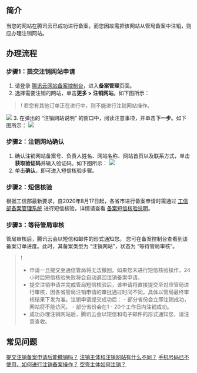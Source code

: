 
## 简介
当您的网站在腾讯云已成功进行备案，而您因故需把该网站从管局备案中注销，则应办理注销网站。

## 办理流程

### 步骤1：提交注销网站申请

1. 请登录 [腾讯云网站备案控制台](https://console.cloud.tencent.com/beian)，进入**备案管理**页面。
2. 选择需要注销的网站，单击**更多 > 注销网站**。如下图所示：
>! 若您有其他订单正在进行中，则不能进行注销网站操作。
>
![](https://main.qcloudimg.com/raw/07025f720f5205cde653f5a190a5df70.png)
3. 在弹出的 “注销网站说明” 的窗口中，阅读注意事项，并单击**下一步**。如下图所示：
![](https://qcloudimg.tencent-cloud.cn/raw/cff33f68b832aa1d881d3b4bb5aca39e.png)



### 步骤2：注销网站确认
1. 确认注销网站备案号、负责人姓名、网站名称、网站首页以及联系方式，单击**获取验证码**并输入验证码。如下图所示：
![](https://qcloudimg.tencent-cloud.cn/raw/b0cb9fd25c0f5f84f8d5e73c6b8ff0ea.png)
2. 单击**确认**，即可进入短信核验步骤。


### 步骤2：短信核验
根据工信部最新要求，自2020年8月17日起，各省市进行备案申请时需通过 [工信部备案管理系统](https://beian.miit.gov.cn/) 进行短信核验，详情请查看 [备案短信核验说明](https://cloud.tencent.com/document/product/243/13435)。

### 步骤3：等待管局审核
管局审核后，腾讯云会以短信和邮件的形式通知您。
您可在备案控制台查看到该备案订单进度。此时，其备案类型为 “注销网站”，状态为 “等待管局审核”。
>! 
>- 申请一旦提交至通信管局将无法撤回。如果您未进行短信核验操作，24小时后短信核验失败将会自动退回注销备案申请。
>- 提交注销申请并完成管局短信核验后，该申请将直接提交至对应管局进行审核，因各省管局注销申请的审批通过时间不同，具体以管局最终审核结果下发为准。注销申请提交成功后：
    - 部分省份会立即注销成功，网站将不能访问。
    - 部分省份会在1 - 20个工作日内注销成功。
>- 成功办理注销网站后，腾讯云会以短信和电子邮件的形式通知您，请注意查收。
>

## 常见问题
[提交注销备案申请后能撤销吗？](https://cloud.tencent.com/document/product/243/19622#question1)
[注销主体和注销网站有什么不同？](https://cloud.tencent.com/document/product/243/19622#question2)
[手机号码已不使用，如何进行注销备案操作？](https://cloud.tencent.com/document/product/243/19622#question3)
[空壳主体如何注销？](https://cloud.tencent.com/document/product/243/19622#question4)


